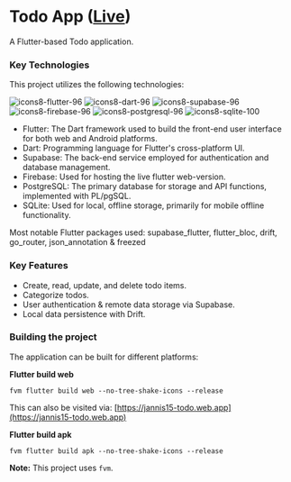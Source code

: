 # Todo App ([Live](https://jannis15-todo.web.app/))

A Flutter-based Todo application.

### Key Technologies

This project utilizes the following technologies:

![icons8-flutter-96](https://github.com/user-attachments/assets/e578fa2e-0fbe-4840-8fc4-9f1d87467703)
![icons8-dart-96](https://github.com/user-attachments/assets/a33555eb-222e-41a0-afc8-2dce81e8bc23)
![icons8-supabase-96](https://github.com/user-attachments/assets/1d0614ea-bc9b-4645-9cfe-7c15a5824078)
![icons8-firebase-96](https://github.com/user-attachments/assets/221e0b2a-65e2-489d-9e46-7cc65130fb1a)
![icons8-postgresql-96](https://github.com/user-attachments/assets/0f1b05f3-88b4-44b7-b310-adc26936f573)
![icons8-sqlite-100](https://github.com/user-attachments/assets/7f246716-d503-49bb-b699-06fee81d3128)

- Flutter: The Dart framework used to build the front-end user interface for both web and Android platforms.
- Dart: Programming language for Flutter's cross-platform UI.
- Supabase: The back-end service employed for authentication and database management.
- Firebase: Used for hosting the live flutter web-version.
- PostgreSQL: The primary database for storage and API functions, implemented with PL/pgSQL.
- SQLite: Used for local, offline storage, primarily for mobile offline functionality.

Most notable Flutter packages used:
supabase_flutter,
flutter_bloc,
drift,
go_router,
json_annotation & freezed

### Key Features

* Create, read, update, and delete todo items.
* Categorize todos.
* User authentication & remote data storage via Supabase.
* Local data persistence with Drift.

### Building the project

The application can be built for different platforms:

**Flutter build web**

`fvm flutter build web --no-tree-shake-icons --release`

This can also be visited via: [https://jannis15-todo.web.app](https://jannis15-todo.web.app)

**Flutter build apk**

`fvm flutter build apk --no-tree-shake-icons --release`

**Note:** This project uses `fvm`.
